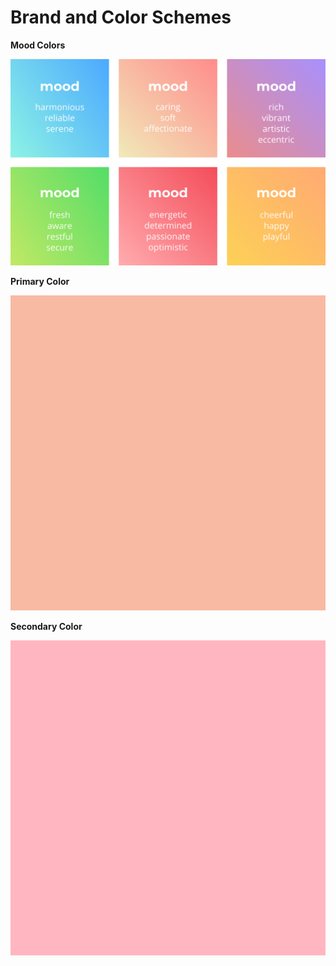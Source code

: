 # Brand and Color Schemes 

**Mood Colors**

![Moods](./colors.png)

**Primary Color**

![Peach](./color-main-peach.png)

**Secondary Color**

![Pink](./color-main-pink.png)